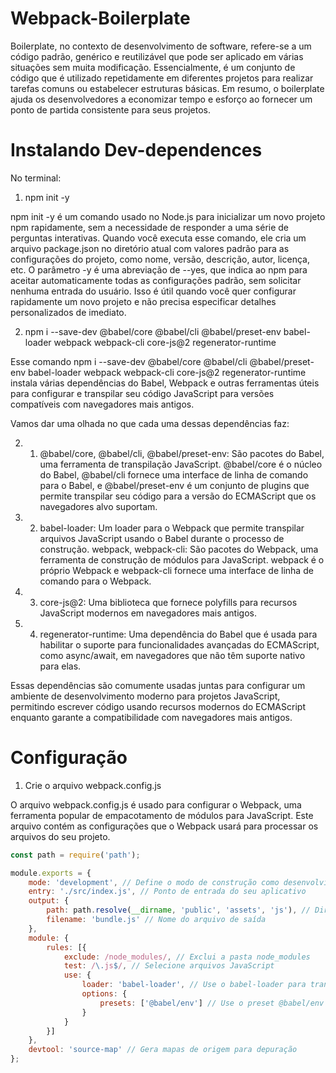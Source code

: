 # Webpack-Boilerplate
 Boilerplate, no contexto de desenvolvimento de software, refere-se a um código padrão, genérico e reutilizável que pode ser aplicado em várias 
 situações sem muita modificação. Essencialmente, é um conjunto de código que é utilizado repetidamente em diferentes projetos para realizar 
 tarefas comuns ou estabelecer estruturas básicas. Em resumo, o boilerplate ajuda os desenvolvedores a economizar tempo e esforço ao fornecer um 
 ponto de partida consistente para seus projetos.

# Instalando Dev-dependences
No terminal:
1. npm init -y

npm init -y é um comando usado no Node.js para inicializar um novo projeto npm rapidamente, sem a necessidade de responder a uma série de 
perguntas interativas. Quando você executa esse comando, ele cria um arquivo package.json no diretório atual com valores padrão para as 
configurações do projeto, como nome, versão, descrição, autor, licença, etc. O parâmetro -y é uma abreviação de --yes, que indica ao npm para 
aceitar automaticamente todas as configurações padrão, sem solicitar nenhuma entrada do usuário. Isso é útil quando você quer configurar 
rapidamente um novo projeto e não precisa especificar detalhes personalizados de imediato. 

2. npm i --save-dev @babel/core @babel/cli @babel/preset-env babel-loader webpack webpack-cli core-js@2 regenerator-runtime

Esse comando npm i --save-dev @babel/core @babel/cli @babel/preset-env babel-loader webpack webpack-cli core-js@2 regenerator-runtime instala várias dependências do Babel, Webpack e outras ferramentas úteis para configurar e transpilar seu código JavaScript para versões compatíveis com navegadores mais antigos.

Vamos dar uma olhada no que cada uma dessas dependências faz:

2. 1. @babel/core, @babel/cli, @babel/preset-env: São pacotes do Babel, uma ferramenta de transpilação JavaScript. @babel/core é o núcleo do Babel, @babel/cli fornece uma interface de linha de comando para o Babel, e @babel/preset-env é um conjunto de plugins que permite transpilar seu código para a versão do ECMAScript que os navegadores alvo suportam.

2. 2. babel-loader: Um loader para o Webpack que permite transpilar arquivos JavaScript usando o Babel durante o processo de construção.
webpack, webpack-cli: São pacotes do Webpack, uma ferramenta de construção de módulos para JavaScript. webpack é o próprio Webpack e webpack-cli fornece uma interface de linha de comando para o Webpack.

2. 3. core-js@2: Uma biblioteca que fornece polyfills para recursos JavaScript modernos em navegadores mais antigos.

2. 4. regenerator-runtime: Uma dependência do Babel que é usada para habilitar o suporte para funcionalidades avançadas do ECMAScript, como async/await, em navegadores que não têm suporte nativo para elas.

Essas dependências são comumente usadas juntas para configurar um ambiente de desenvolvimento moderno para projetos JavaScript, permitindo escrever código usando recursos modernos do ECMAScript enquanto garante a compatibilidade com navegadores mais antigos.

# Configuração
1. Crie o arquivo webpack.config.js 

O arquivo webpack.config.js é usado para configurar o Webpack, uma ferramenta popular de empacotamento de módulos para JavaScript. Este arquivo contém as configurações que o Webpack usará para processar os arquivos do seu projeto.

```javascript
const path = require('path');

module.exports = {
    mode: 'development', // Define o modo de construção como desenvolvimento
    entry: './src/index.js', // Ponto de entrada do seu aplicativo
    output: {
        path: path.resolve(__dirname, 'public', 'assets', 'js'), // Diretório de saída para os arquivos gerados
        filename: 'bundle.js' // Nome do arquivo de saída
    },
    module: {
        rules: [{
            exclude: /node_modules/, // Exclui a pasta node_modules
            test: /\.js$/, // Selecione arquivos JavaScript
            use: {
                loader: 'babel-loader', // Use o babel-loader para transpilar arquivos JS
                options: {
                    presets: ['@babel/env'] // Use o preset @babel/env para transpilar para a versão do ECMAScript compatível
                }
            }
        }]
    },
    devtool: 'source-map' // Gera mapas de origem para depuração
};
```


